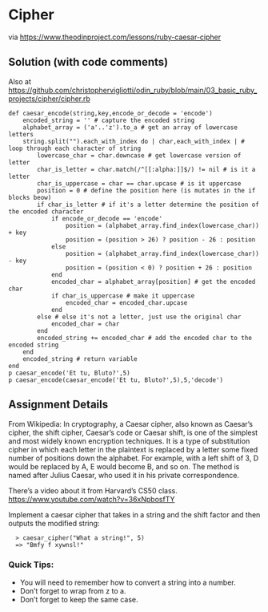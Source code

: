 # Cipher

via https://www.theodinproject.com/lessons/ruby-caesar-cipher

## Solution (with code comments)

Also at https://github.com/christophervigliotti/odin_ruby/blob/main/03_basic_ruby_projects/cipher/cipher.rb 

```
def caesar_encode(string,key,encode_or_decode = 'encode') 
    encoded_string = '' # capture the encoded string
    alphabet_array = ('a'..'z').to_a # get an array of lowercase letters
    string.split("").each_with_index do | char,each_with_index | # loop through each character of string
        lowercase_char = char.downcase # get lowercase version of letter
        char_is_letter = char.match(/^[[:alpha:]]$/) != nil # is it a letter
        char_is_uppercase = char == char.upcase # is it uppercase
        position = 0 # define the position here (is mutates in the if blocks beow)
        if char_is_letter # if it's a letter determine the position of the encoded character
            if encode_or_decode == 'encode'
                position = (alphabet_array.find_index(lowercase_char)) + key
                position = (position > 26) ? position - 26 : position
            else
                position = (alphabet_array.find_index(lowercase_char)) - key
                position = (position < 0) ? position + 26 : position
            end
            encoded_char = alphabet_array[position] # get the encoded char
            if char_is_uppercase # make it uppercase
                encoded_char = encoded_char.upcase
            end
        else # else it's not a letter, just use the original char
            encoded_char = char 
        end
        encoded_string += encoded_char # add the encoded char to the encoded string
    end
    encoded_string # return variable
end
p caesar_encode('Et tu, Bluto?',5)
p caesar_encode(caesar_encode('Et tu, Bluto?',5),5,'decode')
```

## Assignment Details

From Wikipedia: In cryptography, a Caesar cipher, also known as Caesar’s cipher, the shift cipher, Caesar’s code or Caesar shift, is one of the simplest and most widely known encryption techniques. It is a type of substitution cipher in which each letter in the plaintext is replaced by a letter some fixed number of positions down the alphabet. For example, with a left shift of 3, D would be replaced by A, E would become B, and so on. The method is named after Julius Caesar, who used it in his private correspondence.

There’s a video about it from Harvard’s CS50 class. https://www.youtube.com/watch?v=36xNpbosfTY

Implement a caesar cipher that takes in a string and the shift factor and then outputs the modified string:

```
  > caesar_cipher("What a string!", 5)
  => "Bmfy f xywnsl!"
```

### Quick Tips:

* You will need to remember how to convert a string into a number.
* Don’t forget to wrap from z to a.
* Don’t forget to keep the same case.